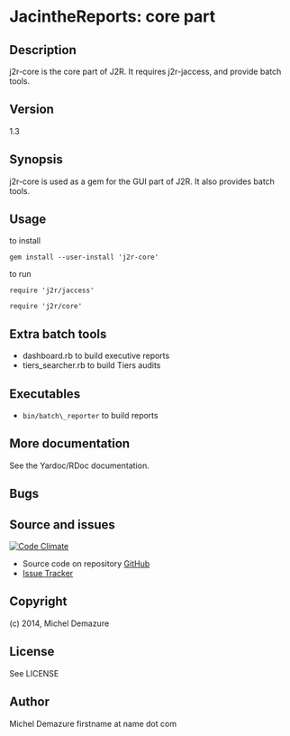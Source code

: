 # JacintheReports: core part

## Description
  j2r-core is the core part of J2R. It requires j2r-jaccess, and provide batch tools.

## Version
  1.3

## Synopsis
  j2r-core is used as a gem for the GUI part of J2R. It also provides batch tools.

## Usage
to install

  `gem install --user-install 'j2r-core'`

to run

 `require 'j2r/jaccess'`

 `require 'j2r/core'`

## Extra batch tools
* dashboard.rb to build executive reports
* tiers_searcher.rb to build Tiers audits

## Executables
* `bin/batch\_reporter` to build reports

## More documentation
   See the Yardoc/RDoc documentation.

## Bugs

## Source and issues
   [![Code Climate](https://codeclimate.com/github/badal/j2r-core.png)](https://codeclimate.com/github/badal/jacman-qt)

   * Source code on repository [GitHub](https://github.com/badal/j2r-core)
   * [Issue Tracker](https://bitbucket.org/mdemazure/j2r/issues?status=new&status=openissues/new)

## Copyright
   (c) 2014, Michel Demazure

## License
   See LICENSE

## Author
   Michel Demazure
   firstname at name dot com
